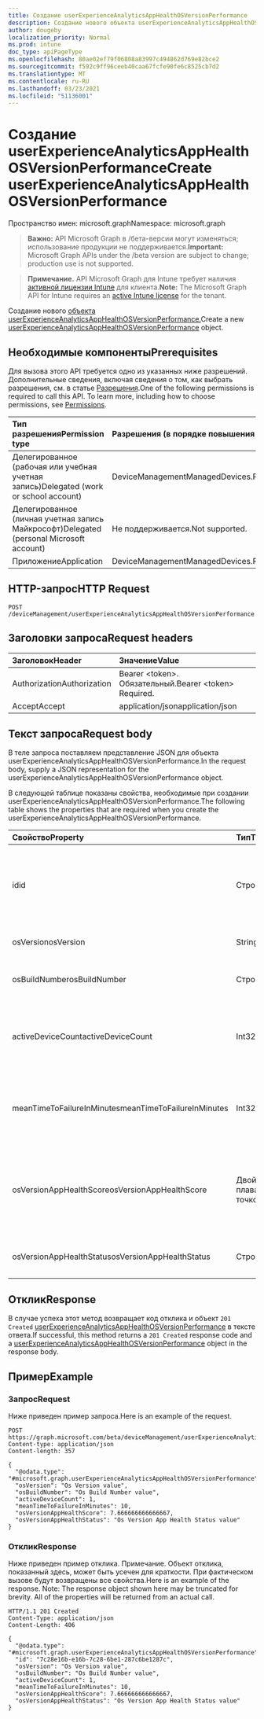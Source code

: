 ```yaml
---
title: Создание userExperienceAnalyticsAppHealthOSVersionPerformance
description: Создание нового объекта userExperienceAnalyticsAppHealthOSVersionPerformance.
author: dougeby
localization_priority: Normal
ms.prod: intune
doc_type: apiPageType
ms.openlocfilehash: 80ae02ef79f06808a83997c494862d769e82bce2
ms.sourcegitcommit: f592c9ff96ceeb40caa67fcfe90fe6c8525cb7d2
ms.translationtype: MT
ms.contentlocale: ru-RU
ms.lasthandoff: 03/23/2021
ms.locfileid: "51136001"
---
```

# <a name="create-userexperienceanalyticsapphealthosversionperformance"></a><span data-ttu-id="9d67e-103">Создание userExperienceAnalyticsAppHealthOSVersionPerformance</span><span class="sxs-lookup"><span data-stu-id="9d67e-103">Create userExperienceAnalyticsAppHealthOSVersionPerformance</span></span>

<span data-ttu-id="9d67e-104">Пространство имен: microsoft.graph</span><span class="sxs-lookup"><span data-stu-id="9d67e-104">Namespace: microsoft.graph</span></span>

> <span data-ttu-id="9d67e-105">**Важно:** API Microsoft Graph в /бета-версии могут изменяться; использование продукции не поддерживается.</span><span class="sxs-lookup"><span data-stu-id="9d67e-105">**Important:** Microsoft Graph APIs under the /beta version are subject to change; production use is not supported.</span></span>

> <span data-ttu-id="9d67e-106">**Примечание.** API Microsoft Graph для Intune требует наличия [активной лицензии Intune](https://go.microsoft.com/fwlink/?linkid=839381) для клиента.</span><span class="sxs-lookup"><span data-stu-id="9d67e-106">**Note:** The Microsoft Graph API for Intune requires an [active Intune license](https://go.microsoft.com/fwlink/?linkid=839381) for the tenant.</span></span>

<span data-ttu-id="9d67e-107">Создание нового [объекта userExperienceAnalyticsAppHealthOSVersionPerformance.](../resources/intune-devices-userexperienceanalyticsapphealthosversionperformance.md)</span><span class="sxs-lookup"><span data-stu-id="9d67e-107">Create a new [userExperienceAnalyticsAppHealthOSVersionPerformance](../resources/intune-devices-userexperienceanalyticsapphealthosversionperformance.md) object.</span></span>

## <a name="prerequisites"></a><span data-ttu-id="9d67e-108">Необходимые компоненты</span><span class="sxs-lookup"><span data-stu-id="9d67e-108">Prerequisites</span></span>
<span data-ttu-id="9d67e-p101">Для вызова этого API требуется одно из указанных ниже разрешений. Дополнительные сведения, включая сведения о том, как выбрать разрешения, см. в статье [Разрешения](/graph/permissions-reference).</span><span class="sxs-lookup"><span data-stu-id="9d67e-p101">One of the following permissions is required to call this API. To learn more, including how to choose permissions, see [Permissions](/graph/permissions-reference).</span></span>

|<span data-ttu-id="9d67e-111">Тип разрешения</span><span class="sxs-lookup"><span data-stu-id="9d67e-111">Permission type</span></span>|<span data-ttu-id="9d67e-112">Разрешения (в порядке повышения привилегий)</span><span class="sxs-lookup"><span data-stu-id="9d67e-112">Permissions (from least to most privileged)</span></span>|
|:---|:---|
|<span data-ttu-id="9d67e-113">Делегированное (рабочая или учебная учетная запись)</span><span class="sxs-lookup"><span data-stu-id="9d67e-113">Delegated (work or school account)</span></span>|<span data-ttu-id="9d67e-114">DeviceManagementManagedDevices.ReadWrite.All</span><span class="sxs-lookup"><span data-stu-id="9d67e-114">DeviceManagementManagedDevices.ReadWrite.All</span></span>|
|<span data-ttu-id="9d67e-115">Делегированное (личная учетная запись Майкрософт)</span><span class="sxs-lookup"><span data-stu-id="9d67e-115">Delegated (personal Microsoft account)</span></span>|<span data-ttu-id="9d67e-116">Не поддерживается.</span><span class="sxs-lookup"><span data-stu-id="9d67e-116">Not supported.</span></span>|
|<span data-ttu-id="9d67e-117">Приложение</span><span class="sxs-lookup"><span data-stu-id="9d67e-117">Application</span></span>|<span data-ttu-id="9d67e-118">DeviceManagementManagedDevices.ReadWrite.All</span><span class="sxs-lookup"><span data-stu-id="9d67e-118">DeviceManagementManagedDevices.ReadWrite.All</span></span>|

## <a name="http-request"></a><span data-ttu-id="9d67e-119">HTTP-запрос</span><span class="sxs-lookup"><span data-stu-id="9d67e-119">HTTP Request</span></span>
<!-- {
  "blockType": "ignored"
}
-->
``` http
POST /deviceManagement/userExperienceAnalyticsAppHealthOSVersionPerformance
```

## <a name="request-headers"></a><span data-ttu-id="9d67e-120">Заголовки запроса</span><span class="sxs-lookup"><span data-stu-id="9d67e-120">Request headers</span></span>
|<span data-ttu-id="9d67e-121">Заголовок</span><span class="sxs-lookup"><span data-stu-id="9d67e-121">Header</span></span>|<span data-ttu-id="9d67e-122">Значение</span><span class="sxs-lookup"><span data-stu-id="9d67e-122">Value</span></span>|
|:---|:---|
|<span data-ttu-id="9d67e-123">Authorization</span><span class="sxs-lookup"><span data-stu-id="9d67e-123">Authorization</span></span>|<span data-ttu-id="9d67e-124">Bearer &lt;token&gt;. Обязательный.</span><span class="sxs-lookup"><span data-stu-id="9d67e-124">Bearer &lt;token&gt; Required.</span></span>|
|<span data-ttu-id="9d67e-125">Accept</span><span class="sxs-lookup"><span data-stu-id="9d67e-125">Accept</span></span>|<span data-ttu-id="9d67e-126">application/json</span><span class="sxs-lookup"><span data-stu-id="9d67e-126">application/json</span></span>|

## <a name="request-body"></a><span data-ttu-id="9d67e-127">Текст запроса</span><span class="sxs-lookup"><span data-stu-id="9d67e-127">Request body</span></span>
<span data-ttu-id="9d67e-128">В теле запроса поставляем представление JSON для объекта userExperienceAnalyticsAppHealthOSVersionPerformance.</span><span class="sxs-lookup"><span data-stu-id="9d67e-128">In the request body, supply a JSON representation for the userExperienceAnalyticsAppHealthOSVersionPerformance object.</span></span>

<span data-ttu-id="9d67e-129">В следующей таблице показаны свойства, необходимые при создании userExperienceAnalyticsAppHealthOSVersionPerformance.</span><span class="sxs-lookup"><span data-stu-id="9d67e-129">The following table shows the properties that are required when you create the userExperienceAnalyticsAppHealthOSVersionPerformance.</span></span>

|<span data-ttu-id="9d67e-130">Свойство</span><span class="sxs-lookup"><span data-stu-id="9d67e-130">Property</span></span>|<span data-ttu-id="9d67e-131">Тип</span><span class="sxs-lookup"><span data-stu-id="9d67e-131">Type</span></span>|<span data-ttu-id="9d67e-132">Описание</span><span class="sxs-lookup"><span data-stu-id="9d67e-132">Description</span></span>|
|:---|:---|:---|
|<span data-ttu-id="9d67e-133">id</span><span class="sxs-lookup"><span data-stu-id="9d67e-133">id</span></span>|<span data-ttu-id="9d67e-134">Строка</span><span class="sxs-lookup"><span data-stu-id="9d67e-134">String</span></span>|<span data-ttu-id="9d67e-135">Уникальный идентификатор объекта производительности версии оси для пользовательского интерфейса аналитики оси.</span><span class="sxs-lookup"><span data-stu-id="9d67e-135">The unique identifier of the user experience analytics OS version performance object.</span></span>|
|<span data-ttu-id="9d67e-136">osVersion</span><span class="sxs-lookup"><span data-stu-id="9d67e-136">osVersion</span></span>|<span data-ttu-id="9d67e-137">String</span><span class="sxs-lookup"><span data-stu-id="9d67e-137">String</span></span>|<span data-ttu-id="9d67e-138">Версия ОС, установленная на устройстве.</span><span class="sxs-lookup"><span data-stu-id="9d67e-138">The OS version installed on the device.</span></span>|
|<span data-ttu-id="9d67e-139">osBuildNumber</span><span class="sxs-lookup"><span data-stu-id="9d67e-139">osBuildNumber</span></span>|<span data-ttu-id="9d67e-140">Строка</span><span class="sxs-lookup"><span data-stu-id="9d67e-140">String</span></span>|<span data-ttu-id="9d67e-141">Номер сборки ОС, установленный на устройстве.</span><span class="sxs-lookup"><span data-stu-id="9d67e-141">The OS build number installed on the device.</span></span>|
|<span data-ttu-id="9d67e-142">activeDeviceCount</span><span class="sxs-lookup"><span data-stu-id="9d67e-142">activeDeviceCount</span></span>|<span data-ttu-id="9d67e-143">Int32</span><span class="sxs-lookup"><span data-stu-id="9d67e-143">Int32</span></span>|<span data-ttu-id="9d67e-144">Количество активных устройств для версии ОС.</span><span class="sxs-lookup"><span data-stu-id="9d67e-144">The number of active devices for the OS version.</span></span> <span data-ttu-id="9d67e-145">Допустимые значения -2147483648 до 2147483647</span><span class="sxs-lookup"><span data-stu-id="9d67e-145">Valid values -2147483648 to 2147483647</span></span>|
|<span data-ttu-id="9d67e-146">meanTimeToFailureInMinutes</span><span class="sxs-lookup"><span data-stu-id="9d67e-146">meanTimeToFailureInMinutes</span></span>|<span data-ttu-id="9d67e-147">Int32</span><span class="sxs-lookup"><span data-stu-id="9d67e-147">Int32</span></span>|<span data-ttu-id="9d67e-148">Время сбоя для версии ОС в минутах.</span><span class="sxs-lookup"><span data-stu-id="9d67e-148">The mean time to failure for the OS version in minutes.</span></span> <span data-ttu-id="9d67e-149">Допустимые значения -2147483648 до 2147483647</span><span class="sxs-lookup"><span data-stu-id="9d67e-149">Valid values -2147483648 to 2147483647</span></span>|
|<span data-ttu-id="9d67e-150">osVersionAppHealthScore</span><span class="sxs-lookup"><span data-stu-id="9d67e-150">osVersionAppHealthScore</span></span>|<span data-ttu-id="9d67e-151">Двойное с плавающей точкой</span><span class="sxs-lookup"><span data-stu-id="9d67e-151">Double</span></span>|<span data-ttu-id="9d67e-152">Оценка состояния здоровья приложения в версии ОС.</span><span class="sxs-lookup"><span data-stu-id="9d67e-152">The app health score of the OS version.</span></span> <span data-ttu-id="9d67e-153">Допустимые значения -1.79769313486232E+308 до 1.797693133486232E+308</span><span class="sxs-lookup"><span data-stu-id="9d67e-153">Valid values -1.79769313486232E+308 to 1.79769313486232E+308</span></span>|
|<span data-ttu-id="9d67e-154">osVersionAppHealthStatus</span><span class="sxs-lookup"><span data-stu-id="9d67e-154">osVersionAppHealthStatus</span></span>|<span data-ttu-id="9d67e-155">Строка</span><span class="sxs-lookup"><span data-stu-id="9d67e-155">String</span></span>|<span data-ttu-id="9d67e-156">Общее состояние состояния здоровья приложения в версии ОС.</span><span class="sxs-lookup"><span data-stu-id="9d67e-156">The overall app health status of the OS version.</span></span>|



## <a name="response"></a><span data-ttu-id="9d67e-157">Отклик</span><span class="sxs-lookup"><span data-stu-id="9d67e-157">Response</span></span>
<span data-ttu-id="9d67e-158">В случае успеха этот метод возвращает код отклика и объект `201 Created` [userExperienceAnalyticsAppHealthOSVersionPerformance](../resources/intune-devices-userexperienceanalyticsapphealthosversionperformance.md) в тексте ответа.</span><span class="sxs-lookup"><span data-stu-id="9d67e-158">If successful, this method returns a `201 Created` response code and a [userExperienceAnalyticsAppHealthOSVersionPerformance](../resources/intune-devices-userexperienceanalyticsapphealthosversionperformance.md) object in the response body.</span></span>

## <a name="example"></a><span data-ttu-id="9d67e-159">Пример</span><span class="sxs-lookup"><span data-stu-id="9d67e-159">Example</span></span>

### <a name="request"></a><span data-ttu-id="9d67e-160">Запрос</span><span class="sxs-lookup"><span data-stu-id="9d67e-160">Request</span></span>
<span data-ttu-id="9d67e-161">Ниже приведен пример запроса.</span><span class="sxs-lookup"><span data-stu-id="9d67e-161">Here is an example of the request.</span></span>
``` http
POST https://graph.microsoft.com/beta/deviceManagement/userExperienceAnalyticsAppHealthOSVersionPerformance
Content-type: application/json
Content-length: 357

{
  "@odata.type": "#microsoft.graph.userExperienceAnalyticsAppHealthOSVersionPerformance",
  "osVersion": "Os Version value",
  "osBuildNumber": "Os Build Number value",
  "activeDeviceCount": 1,
  "meanTimeToFailureInMinutes": 10,
  "osVersionAppHealthScore": 7.666666666666667,
  "osVersionAppHealthStatus": "Os Version App Health Status value"
}
```

### <a name="response"></a><span data-ttu-id="9d67e-162">Отклик</span><span class="sxs-lookup"><span data-stu-id="9d67e-162">Response</span></span>
<span data-ttu-id="9d67e-p105">Ниже приведен пример отклика. Примечание. Объект отклика, показанный здесь, может быть усечен для краткости. При фактическом вызове будут возвращены все свойства.</span><span class="sxs-lookup"><span data-stu-id="9d67e-p105">Here is an example of the response. Note: The response object shown here may be truncated for brevity. All of the properties will be returned from an actual call.</span></span>
``` http
HTTP/1.1 201 Created
Content-Type: application/json
Content-Length: 406

{
  "@odata.type": "#microsoft.graph.userExperienceAnalyticsAppHealthOSVersionPerformance",
  "id": "7c28e16b-e16b-7c28-6be1-287c6be1287c",
  "osVersion": "Os Version value",
  "osBuildNumber": "Os Build Number value",
  "activeDeviceCount": 1,
  "meanTimeToFailureInMinutes": 10,
  "osVersionAppHealthScore": 7.666666666666667,
  "osVersionAppHealthStatus": "Os Version App Health Status value"
}
```




